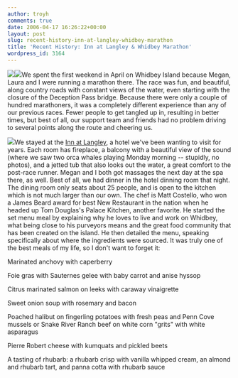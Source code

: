 ```yaml
---
author: troyh
comments: true
date: 2006-04-17 16:26:22+00:00
layout: post
slug: recent-history-inn-at-langley-whidbey-marathon
title: 'Recent History: Inn at Langley & Whidbey Marathon'
wordpress_id: 3164
---
```


![](http://troyandgay.com/pix/winners.JPG)![](http://troyandgay.com/pix/deceptionpass.JPG)We spent the first weekend in April on Whidbey Island because Megan, Laura and I were running a marathon there.  The race was fun, and beautiful, along country roads with constant views of the water, even starting with the closure of the Deception Pass bridge.  Because there were only a couple of hundred marathoners, it was a completely different experience than any of our previous races.  Fewer people to get tangled up in, resulting in better times, but best of all, our support team and friends had no problem driving to several points along the route and cheering us.

![](http://troyandgay.com/pix/ontheroad.JPG)We stayed at the [Inn at Langley](http://www.innatlangley.com/), a hotel we've been wanting to visit for years.  Each room has fireplace, a balcony with a beautiful view of the sound (where we saw two orca whales playing Monday morning -- stupidly, no photos), and a jetted tub that also looks out the water, a great comfort to the post-race runner.  Megan and I both got massages the next day at the spa there, as well.  Best of all, we had dinner in the hotel dinning room that night.  The dining room only seats about 25 people, and is open to the kitchen which is not much larger than our own.  The chef is Matt Costello, who won a James Beard award for best New Restaurant in the nation when he headed up Tom Douglas's Palace Kitchen, another favorite.  He started the set menu meal by explaining why he loves to live and work on Whidbey, what being close to his purveyors means and the great food community that has been created on the island.  He then detailed the menu, speaking specifically about where the ingredients were sourced.  It was truly one of the best meals of my life, so I don't want to forget it:






Marinated anchovy with caperberry

Foie gras with Sauternes gelee with baby carrot and anise hyssop

Citrus marinated salmon on leeks with caraway vinaigrette

Sweet onion soup with rosemary and bacon

Poached halibut on fingerling potatoes with fresh peas and Penn Cove mussels
or
Snake River Ranch beef on white corn "grits" with white asparagus

Pierre Robert cheese with kumquats and pickled beets

A tasting of rhubarb: a rhubarb crisp with vanilla whipped cream, an almond and rhubarb tart, and panna cotta with rhubarb sauce



